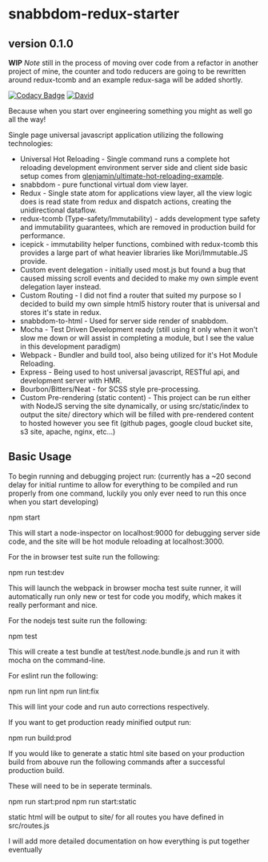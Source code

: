 # snabbdom-redux-starter
## version 0.1.0
**WIP**
*Note* still in the process of moving over code from a refactor in another project of mine, the counter and todo reducers are going to be rewritten around redux-tcomb and an example redux-saga will be added shortly.

[![Codacy Badge](https://api.codacy.com/project/badge/grade/bfe1f76098834c8490f786e4a677e13a)](https://www.codacy.com/app/andyrjohnson82/snabbdom-redux-starter)
[![David](https://david-dm.org/andyrj/snabbdom-redux-starter.svg)](https://david-dm.org/andyrj/snabbdom-redux-starter)

Because when you start over engineering something you might as well go all the way!

Single page universal javascript application utilizing the following technologies:
* Universal Hot Reloading - Single command runs a complete hot reloading development environment server side and client side basic setup comes from [glenjamin/ultimate-hot-reloading-example](https://github.com/glenjamin/ultimate-hot-reloading-example).
* snabbdom - pure functional virtual dom view layer.
* Redux - Single state atom for applications view layer, all the view logic does is read state from redux and dispatch actions, creating the unidirectional dataflow.
* redux-tcomb (Type-safety/Immutability) - adds development type safety and immutability guarantees, which are removed in production build for performance.
* icepick - immutability helper functions, combined with redux-tcomb this provides a large part of what heavier libraries like Mori/Immutable.JS provide.
* Custom event delegation - initially used most.js but found a bug that caused missing scroll events and decided to make my own simple event delegation layer instead.
* Custom Routing - I did not find a router that suited my purpose so I decided to build my own simple html5 history router that is universal and stores it's state in redux.
* snabbdom-to-html - Used for server side render of snabbdom.
* Mocha - Test Driven Development ready (still using it only when it won't slow me down or will assist in completing a module, but I see the value in this development paradigm)
* Webpack - Bundler and build tool, also being utilized for it's Hot Module Reloading.
* Express - Being used to host universal javascript, RESTful api, and development server with HMR.
* Bourbon/Bitters/Neat - for SCSS style pre-processing.
* Custom Pre-rendering (static content) - This project can be run either with NodeJS serving the site dynamically, or using src/static/index to output the site/ directory which will be filled with pre-rendered content to hosted however you see fit (github pages, google cloud bucket site, s3 site, apache, nginx, etc...)

## Basic Usage

To begin running and debugging project run: (currently has a ~20 second delay for initial runtime to allow for everything to be compiled and run properly from one command, luckily you only ever need to run this once when you start developing)

npm start

This will start a node-inspector on localhost:9000 for debugging server side code, and the site will be hot module reloading at localhost:3000.

For the in browser test suite run the following:

npm run test:dev

This will launch the webpack in browser mocha test suite runner, it will automatically run only new or test for code you modify, which makes it really performant and nice.

For the nodejs test suite run the following:

npm test

This will create a test bundle at test/test.node.bundle.js and run it with mocha on the command-line.

For eslint run the following:

npm run lint
npm run lint:fix

This will lint your code and run auto corrections respectively.

If you want to get production ready minified output run:

npm run build:prod

If you would like to generate a static html site based on your production build from abouve run the following commands after a successful production build.

These will need to be in seperate terminals.

npm run start:prod
npm run start:static

static html will be output to site/ for all routes you have defined in src/routes.js

I will add more detailed documentation on how everything is put together eventually

